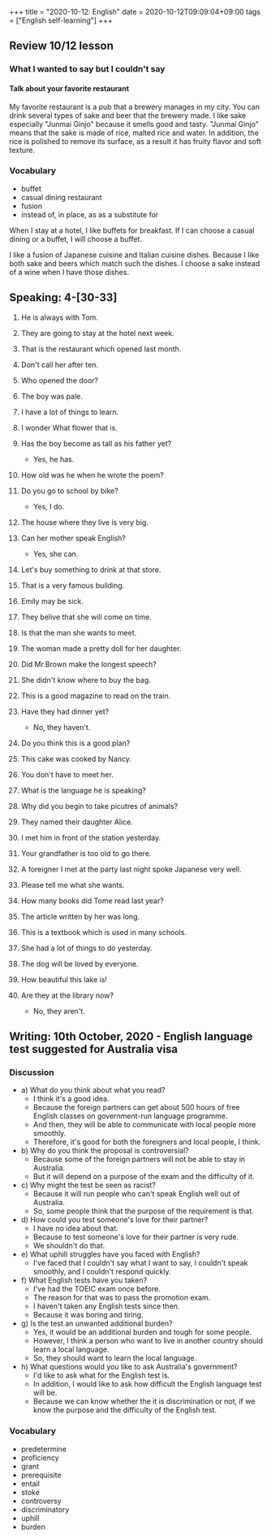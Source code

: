 +++
title =  "2020-10-12: English"
date = 2020-10-12T09:09:04+09:00
tags = ["English self-learning"]
+++
## Review 10/12 lesson

### What I wanted to say but I couldn't say

#### Talk about your favorite restaurant

My favorite restaurant is a pub that a brewery manages in my city.
You can drink several types of sake and beer that the brewery made.
I like sake especially "Junmai Ginjo" because it smells good and tasty.
"Junmai Ginjo" means that the sake is made of rice, malted rice and water.
In addition, the rice is polished to remove its surface, 
as a result it has fruity flavor and soft texture.

### Vocabulary

* buffet
* casual dining restaurant
* fusion
* instead of, in place, as as a substitute for

When I stay at a hotel, I like buffets for breakfast.
If I can choose a casual dining or a buffet, I will choose a buffet.

I like a fusion of Japanese cuisine and Italian cuisine dishes. 
Because I like both sake and beers which match such the dishes.
I choose a sake instead of a wine when I have those dishes.

## Speaking: 4-[30-33]

1. He is always with Tom.
2. They are going to stay at the hotel next week.
3. That is the restaurant which opened last month.
4. Don't call her after ten.
5. Who opened the door?
6. The boy was pale.
7. I have a lot of things to learn.
8. I wonder What flower that is.
9. Has the boy become as tall as his father yet?
    - Yes, he has.
10. How old was he when he wrote the poem?

1. Do you go to school by bike?
    - Yes, I do.
2. The house where they live is very big.
3. Can her mother speak English?
    - Yes, she can.
4. Let's buy something to drink at that store.
5. That is a very famous building.
6. Emily may be sick.
7. They belive that she will come on time.
8. Is that the man she wants to meet.
9. The woman made a pretty doll for her daughter.
10. Did Mr.Brown make the longest speech?

1. She didn't know where to buy the bag.
2. This is a good magazine to read on the train.
3. Have they had dinner yet?
    - No, they haven't.
4. Do you think this is a good plan?
5. This cake was cooked by Nancy.
6. You don't have to meet her.
7. What is the language he is speaking?
8. Why did you begin to take picutres of animals?
9. They named their daughter Alice.
10. I met him in front of the station yesterday.

1. Your grandfather is too old to go there.
2. A foreigner I met at the party last night spoke Japanese very well.
3. Please tell me what she wants.
4. How many books did Tome read last year?
5. The article written by her was long.
6. This is a textbook which is used in many schools.
7. She had a lot of things to do yesterday.
8. The dog will be loved by everyone.
9. How beautiful this lake is!
10. Are they at the library now?
    - No, they aren't.


## Writing: 10th October, 2020 - English language test suggested for Australia visa

### Discussion

* a) What do you think about what you read?
    - I think it's a good idea.
    - Because the foreign partners can get about 500 hours of free English classes on government-run language programme.
    - And then, they will be able to communicate with local people more smoothly.
    - Therefore, it's good for both the foreigners and local people, I think.
* b) Why do you think the proposal is controversial?
    - Because some of the foreign partners will not be able to stay in Australia.
    - But it will depend on a purpose of the exam and the difficulty of it.
* c) Why might the test be seen as racist?
    - Because it will run people who can't speak English well out of Australia.
    - So, some people think that the purpose of the requirement is that. 
* d) How could you test someone's love for their partner?
    - I have no idea about that.
    - Because to test someone's love for their partner is very rude.
    - We shouldn't do that.
* e) What uphill struggles have you faced with English?
    - I've faced that I couldn't say what I want to say, I couldn't speak smoothly, and I couldn't respond quickly.
* f) What English tests have you taken?
    - I've had the TOEIC exam once before.
    - The reason for that was to pass the promotion exam.
    - I haven't taken any English tests since then.
    - Because it was boring and tiring.
* g) Is the test an unwanted additional burden?
    - Yes, it would be an additional burden and tough for some people.
    - However, I think a person who want to live in another country should learn a local language.
    - So, they should want to learn the local language.
* h) What questions would you like to ask Australia's government?
    - I'd like to ask what for the English test is.
    - In addition, I would like to ask how difficult the English language test will be.
    - Because we can know whether the it is discrimination or not,
        if we know the purpose and the difficulty of the English test.

### Vocabulary

* predetermine
* proficiency
* grant
* prerequisite
* entail
* stoke
* controversy
* discriminatory
* uphill
* burden
